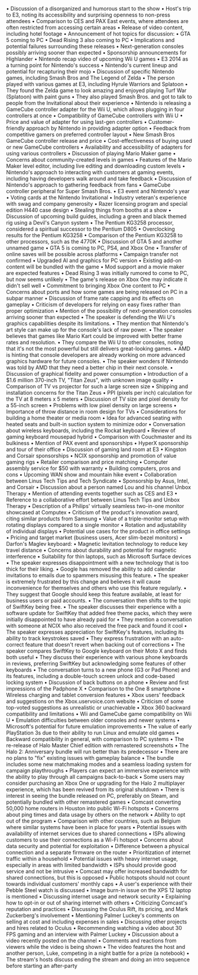 • Discussion of a disorganized and humorous start to the show
• Host's trip to E3, noting its accessibility and surprising openness to non-press attendees
• Comparison to CES and PAX East events, where attendees are often restricted from accessing certain areas
• Release of video content, including hotel footage
• Announcement of hot topics for discussion:
  • GTA 5 coming to PC
  • Dead Rising 3 also coming to PC
  • Implications and potential failures surrounding these releases
  • Next-generation consoles possibly arriving sooner than expected
• Sponsorship announcements for Highlander
• Nintendo recap video of upcoming Wii U games
• E3 2014 as a turning point for Nintendo's success
• Nintendo's current lineup and potential for recapturing their mojo
• Discussion of specific Nintendo games, including Smash Bros and The Legend of Zelda
• The person played with various games at E3, including Hyrule Warriors and Splatoon
• They found the Zelda game to look amazing and enjoyed playing Turf War (Splatoon) with paint guns
• They also played Smash Bros. and got to talk to people from the Invitational about their experience
• Nintendo is releasing a GameCube controller adapter for the Wii U, which allows plugging in four controllers at once
• Compatibility of GameCube controllers with Wii U
• Price and value of adapter for using last-gen controllers
• Customer-friendly approach by Nintendo in providing adapter option
• Feedback from competitive gamers on preferred controller layout
• New Smash Bros GameCube controller release and price
• Cost-effectiveness of buying used or new GameCube controllers
• Availability and accessibility of adapters for using various controllers
• Discussion of playing Mario Maker game
• Concerns about community-created levels in games
• Features of the Mario Maker level editor, including live editing and downloading custom levels
• Nintendo's approach to interacting with customers at gaming events, including having developers walk around and take feedback
• Discussion of Nintendo's approach to gathering feedback from fans
• GameCube controller peripheral for Super Smash Bros.
• E3 event and Nintendo's year
• Voting cards at the Nintendo Invitational
• Industry veteran's experience with swag and company generosity
• Razer licensing program and special edition H440 case design
• Stealing things from booths at a show
• Discussion of upcoming build guides, including a green and black themed rig using a Devil's Canyon system
• The Pentium KG3258 processor, considered a spiritual successor to the Pentium D805
• Overclocking results for the Pentium KG3258
• Comparison of the Pentium KG3258 to other processors, such as the 4770K
• Discussion of GTA 5 and another unnamed game
• GTA 5 is coming to PC, PS4, and Xbox One
• Transfer of online saves will be possible across platforms
• Campaign transfer not confirmed
• Upgraded AI and graphics for PC version
• Existing add-on content will be bundled with the game
• Mod support and a movie maker are expected features
• Dead Rising 3 was initially rumored to come to PC, but now seems unlikely
• The game's release on Xbox One may indicate it didn't sell well
• Commitment to bringing Xbox One content to PC
• Concerns about ports and how some games are being released on PC in a subpar manner
• Discussion of frame rate capping and its effects on gameplay
• Criticism of developers for relying on easy fixes rather than proper optimization
• Mention of the possibility of next-generation consoles arriving sooner than expected
• The speaker is defending the Wii U's graphics capabilities despite its limitations.
• They mention that Nintendo's art style can make up for the console's lack of raw power.
• The speaker believes that games like Mario Kart could be improved with better frame rates and resolution.
• They compare the Wii U to other consoles, noting that it's not the most powerful but still delivers great-looking games.
• AMD is hinting that console developers are already working on more advanced graphics hardware for future consoles.
• The speaker wonders if Nintendo was told by AMD that they need a better chip in their next console.
• Discussion of graphical fidelity and power consumption
• Introduction of a $1.6 million 370-inch TV, "Titan Zeus", with unknown image quality
• Comparison of TV vs projector for such a large screen size
• Shipping and installation concerns for the Titan Zeus
• PPI (pixels per inch) calculation for the TV at 8 meters x 5 meters
• Discussion of TV size and pixel density for a 55-inch screen
• Problems with low pixel density on large screens
• Importance of throw distance in room design for TVs
• Considerations for building a home theater or media room
• Idea for advanced seating with heated seats and built-in suction system to minimize odor
• Conversation about wireless keyboards, including the Rockat keyboard
• Review of gaming keyboard mousepad hybrid
• Comparison with Couchmaster and its bulkiness
• Mention of PAX event and sponsorships
• HyperX sponsorship and tour of their office
• Discussion of gaming land room at E3
• Kingston and Corsair sponsorships
• NCIX sponsorship and promotion of value gaming rigs
• Retailer comparison and price matching
• Computer assembly service for $50 with warranty
• Building computers, pros and cons
• Upcoming WAN show and mountain hike event
• Collaboration between Linus Tech Tips and Tech Syndicate
• Sponsorship by Asus, Intel, and Corsair
• Discussion about a person named Lou and his channel Unbox Therapy
• Mention of attending events together such as CES and E3
• Reference to a collaborative effort between Linus Tech Tips and Unbox Therapy
• Description of a Philips' virtually seamless two-in-one monitor showcased at Computex
• Criticism of the product's innovation award, citing similar products from Samsung
• Value of a triple-monitor setup with rotating displays compared to a single monitor
• Rotation and adjustability of individual displays
• Potential use cases for the product in office settings
• Pricing and target market (business users, Acer slim-bezel monitors)
• Darfon's Maglev keyboard:
  • Magnetic levitation technology to reduce key travel distance
  • Concerns about durability and potential for magnetic interference
  • Suitability for thin laptops, such as Microsoft Surface devices
• The speaker expresses disappointment with a new technology that is too thick for their liking.
• Google has removed the ability to add calendar invitations to emails due to spammers misusing this feature.
• The speaker is extremely frustrated by this change and believes it will cause inconvenience for themselves and others who use this feature regularly.
• They suggest that Google should keep this feature available, at least for business users or paid accounts.
• The conversation then shifts to the topic of SwiftKey being free.
• The speaker discusses their experience with a software update for SwiftKey that added free theme packs, which they were initially disappointed to have already paid for
• They mention a conversation with someone at NCIX who also received the free pack and found it cool
• The speaker expresses appreciation for SwiftKey's features, including its ability to track keystrokes saved
• They express frustration with an auto-correct feature that doesn't revert when backing out of corrections
• The speaker compares SwiftKey to Google keyboard on their Moto X and finds both useful
• They discuss their experience with various phone keyboards in reviews, preferring SwiftKey but acknowledging some features of other keyboards
• The conversation turns to a new phone (G3 or Pad Phone) and its features, including a double-touch screen unlock and code-based locking system
• Discussion of back buttons on a phone
• Review and first impressions of the Padphone X
• Comparison to the One 8 smartphone
• Wireless charging and tablet conversion features
• Xbox users' feedback and suggestions on the Xbox.uservoice.com website
• Criticism of some top-voted suggestions as unrealistic or unachievable
• Xbox 360 backward compatibility and limitations
• Wii and GameCube game compatibility on Wii U
• Emulation difficulties between older consoles and newer systems
• Microsoft's potential for future emulation improvements
• The value of early PlayStation 3s due to their ability to run Linux and emulate old games
• Backward compatibility in general, with comparison to PC systems
• The re-release of Halo Master Chief edition with remastered screenshots
• The Halo 2: Anniversary bundle will run better than its predecessor
• There are no plans to "fix" existing issues with gameplay balance
• The bundle includes some new matchmaking modes and a seamless loading system for campaign playthroughs
• Players can expect an immersive experience with the ability to play through all campaigns back-to-back
• Some users may consider purchasing an Xbox One or upgrading for the Halo 2 multiplayer experience, which has been revived from its original shutdown
• There is interest in seeing the bundle released on PC, preferably on Steam, and potentially bundled with other remastered games
• Comcast converting 50,000 home routers in Houston into public Wi-Fi hotspots
• Concerns about ping times and data usage by others on the network
• Ability to opt out of the program
• Comparison with other countries, such as Belgium where similar systems have been in place for years
• Potential issues with availability of internet services due to shared connections
• ISPs allowing customers to use their connections as a Wi-Fi hotspot
• Concerns about data security and potential for exploitation
• Difference between a physical connection and a separate firmware on the router
• Prioritization of internet traffic within a household
• Potential issues with heavy internet usage, especially in areas with limited bandwidth
• ISPs should provide good service and not be intrusive
• Comcast may offer increased bandwidth for shared connections, but this is opposed
• Public hotspots should not count towards individual customers' monthly caps
• A user's experience with their Pebble Steel watch is discussed
• Image burn-in issue on the XPS 12 laptop is mentioned
• Discussing internet usage and network security
• Explaining how to opt-in or out of sharing internet with others
• Criticizing Comcast's reputation and practices
• Discussing the Oculus Rift, its pricing, and Mark Zuckerberg's involvement
• Mentioning Palmer Luckey's comments on selling at cost and including expenses in sales
• Discussing other projects and hires related to Oculus
• Recommending watching a video about 30 FPS gaming and an interview with Palmer Luckey
• Discussion about a video recently posted on the channel
• Comments and reactions from viewers while the video is being shown
• The video features the host and another person, Luke, competing in a night battle for a prize (a notebook)
• The stream's hosts discuss ending the stream and doing an intro sequence before starting an after-party